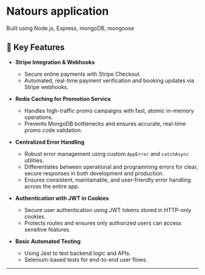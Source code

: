 # Natours application

Built using Node.js, Express, mongoDB, mongoose

## 🚀 Key Features

- **Stripe Integration & Webhooks**

  - Secure online payments with Stripe Checkout.
  - Automated, real-time payment verification and booking updates via Stripe webhooks.

- **Redis Caching for Promotion Service**

  - Handles high-traffic promo campaigns with fast, atomic in-memory operations.
  - Prevents MongoDB bottlenecks and ensures accurate, real-time promo code validation.

- **Centralized Error Handling**

  - Robust error management using custom `AppError` and `catchAsync` utilities.
  - Differentiates between operational and programming errors for clear, secure responses in both development and production.
  - Ensures consistent, maintainable, and user-friendly error handling across the entire app.

- **Authentication with JWT in Cookies**

  - Secure user authentication using JWT tokens stored in HTTP-only cookies.
  - Protects routes and ensures only authorized users can access sensitive features.

- **Basic Automated Testing**
  - Using Jest to test backend logic and APIs.
  - Selenium-based tests for end-to-end user flows.

---
